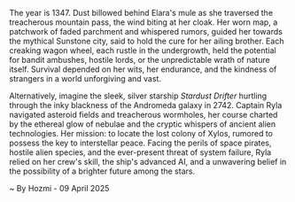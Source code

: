 
The year is 1347.  Dust billowed behind Elara's mule as she traversed the treacherous mountain pass, the wind biting at her cloak.  Her worn map, a patchwork of faded parchment and whispered rumors, guided her towards the mythical Sunstone city, said to hold the cure for her ailing brother.  Each creaking wagon wheel, each rustle in the undergrowth, held the potential for bandit ambushes,  hostile lords, or the unpredictable wrath of nature itself.  Survival depended on her wits, her endurance, and the kindness of strangers in a world unforgiving and vast.

Alternatively, imagine the sleek, silver starship *Stardust Drifter* hurtling through the inky blackness of the Andromeda galaxy in 2742. Captain Ryla navigated asteroid fields and treacherous wormholes, her course charted by the ethereal glow of nebulae and the cryptic whispers of ancient alien technologies.  Her mission: to locate the lost colony of Xylos, rumored to possess the key to interstellar peace.  Facing the perils of space pirates, hostile alien species, and the ever-present threat of system failure, Ryla relied on her crew's skill, the ship's advanced AI, and a unwavering belief in the possibility of a brighter future among the stars.

~ By Hozmi - 09 April 2025
